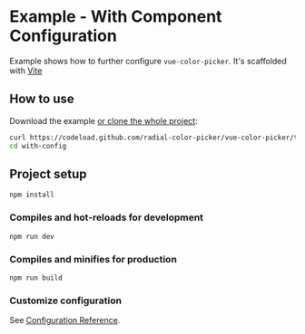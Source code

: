 # Example - With Component Configuration

Example shows how to further configure `vue-color-picker`. It's scaffolded with [Vite](https://vitejs.dev/)

## How to use

Download the example [or clone the whole project](https://github.com/radial-color-picker/vue-color-picker.git):

```bash
curl https://codeload.github.com/radial-color-picker/vue-color-picker/tar.gz/master | tar -xz --strip=2 vue-color-picker-master/examples/with-config
cd with-config
```

## Project setup

```
npm install
```

### Compiles and hot-reloads for development

```
npm run dev
```

### Compiles and minifies for production

```
npm run build
```

### Customize configuration

See [Configuration Reference](https://vitejs.dev/guide/).
